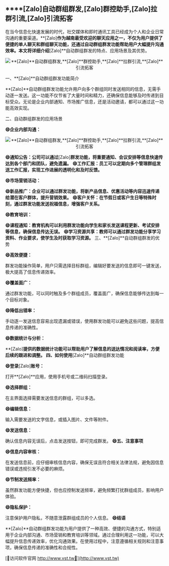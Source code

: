 ## ****[Zalo]**自动群组群发,**[Zalo]**群控助手,**[Zalo]**拉群引流,**[Zalo]**引流拓客**

在当今信息化快速发展的时代，社交媒体和即时通讯工具已经成为个人和企业日常沟通的重要渠道。**[Zalo]**作为越南最受欢迎的聊天应用之一，不仅为用户提供了便捷的单人聊天和群组聊天功能，还通过自动群组群发功能帮助用户大幅提升沟通效率。本文将详细介绍**[Zalo]**自动群组群发的特点、应用场景及其优势。

 <center><img src="https://vst.tw/MP4/tuiguang/png/0.png" alt="**[Zalo]**自动群组群发,**[Zalo]**群控助手,**[Zalo]**拉群引流,**[Zalo]**引流拓客"></center>

一、**[Zalo]**自动群组群发功能简介

**[Zalo]**自动群组群发功能允许用户向多个群组同时发送相同的信息，无需手动逐一发送。这一功能不仅节省了大量时间和精力，还确保信息能够及时传递到目标受众。无论是企业内部通知、市场推广信息，还是活动邀请，都可以通过这一功能高效实现。

二、自动群组群发的应用场景

**😄企业内部沟通：**

 <center><img src="https://vst.tw/MP4/tuiguang/png/4.png" alt="**[Zalo]**自动群组群发,**[Zalo]**群控助手,**[Zalo]**拉群引流,**[Zalo]**引流拓客"></center>

**😄通知公告：公司可以通过**[Zalo]**群发功能，将重要通知、会议安排等信息快速传达到各个部门和团队，避免遗漏。**
**😄工作汇报：员工可以定期向多个管理群组发送工作汇报，实现工作进展的透明化和及时反馈。**

**😄市场营销活动：**

**😄新品推广：企业可以通过群发功能，将新产品信息、优惠活动等内容迅速传递给潜在客户群体，提升营销效果。**
**😄客户关怀：在节假日或客户生日等特殊时刻，通过群发功能发送祝福信息，增强客户关系。**

**😄教育培训：**

**😄课程通知：教育机构可以利用群发功能向学生和家长发送课程更新、考试安排等信息，确保信息传达无误。**
**😄学习资源共享：教师可以通过群发功能分享学习资料、作业要求，使学生及时获取学习资源。**
三、**[Zalo]**自动群组群发的优势

**😄高效便捷：**

群发功能操作简单，用户只需选择目标群组，编辑好要发送的信息即可一键发送，极大提高了信息传递效率。

**😄覆盖面广：**

通过群发功能，可以同时触及多个群组成员，覆盖面广，确保信息能够传达到每一个目标对象。

**😄降低出错率：**

手动逐一发送信息容易出现遗漏或错误，使用群发功能可以避免这些问题，提高信息传递的准确性。

**😄数据统计与分析：**

**[Zalo]**提供的数据统计功能可以帮助用户了解信息的送达情况和阅读率，方便后续的跟进和调整。
四、如何使用**[Zalo]**自动群组群发功能

**😄登录**[Zalo]**账号：**

打开**[Zalo]**应用，使用手机号或二维码扫描登录。

**😄选择群组：**

在主界面选择需要发送信息的群组，可以多选。

**😄编辑信息：**

输入需要发送的文字信息，或插入图片、文件等附件。

**😄发送信息：**

确认信息内容无误后，点击发送按钮，即可完成群发。
**😄五、注意事项**

**😄信息内容审核：**

在发送信息前，应仔细审核信息内容，确保无误且符合相关法律法规，避免因信息错误或违规引发不必要的麻烦。

**😄节制发送频率：**

虽然群发功能方便快捷，但也应控制发送频率，避免频繁打扰群组成员，影响用户体验。

**😄隐私保护：**

注意保护用户隐私，不随意泄露群组成员的个人信息。
**😄结语**

**[Zalo]**自动群组群发功能为用户提供了一种高效、便捷的沟通方式，特别适用于企业内部沟通、市场营销和教育培训等领域。通过合理利用这一功能，可以大幅提升信息传递效率，优化沟通效果。在使用过程中，注意遵循相关规则和注意事项，确保信息传递的准确性和合规性。


[👻访问软件官网 http://www.vst.tw👻](http://www.vst.tw)

